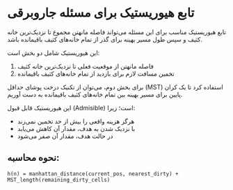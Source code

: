 
# تابع هیوریستیک برای مسئله جاروبرقی

تابع هیوریستیک مناسب برای این مسئله می‌تواند فاصله مانهتن مجموع تا نزدیک‌ترین خانه کثیف و سپس طول مسیر بهینه برای گذر از تمام خانه‌های کثیف باقیمانده باشد.

این هیوریستیک شامل دو بخش است:

1. فاصله مانهتن از موقعیت فعلی تا نزدیک‌ترین خانه کثیف
2. تخمین مسافت لازم برای بازدید از تمام خانه‌های کثیف باقیمانده

برای بخش دوم، می‌توان از تکنیک درخت پوشای حداقل (MST) استفاده کرد تا یک کران پایین برای مسیر بهینه بین تمام خانه‌های کثیف باقیمانده به دست آوریم.

این هیوریستیک قابل قبول (Admisible) است؛ زیرا:

- هرگز هزینه واقعی را بیش از حد تخمین نمی‌زند
- با نزدیک شدن به هدف، مقدار آن کاهش می‌یابد
- در حالت هدف، مقدار آن صفر می‌شود

## نحوه محاسبه:

```
h(n) = manhattan_distance(current_pos, nearest_dirty) + MST_length(remaining_dirty_cells)
```
